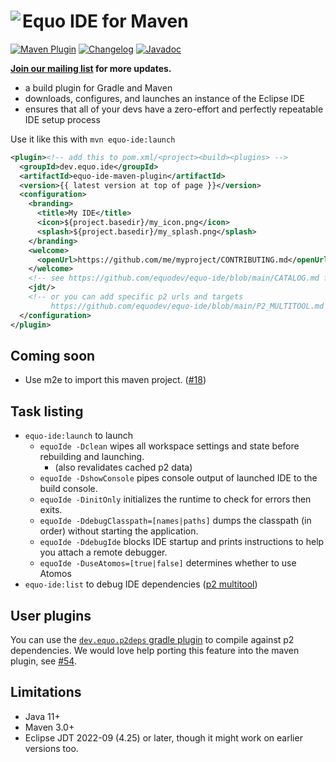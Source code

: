 # <image align="left" src="../.github/equo_logo.svg"> Equo IDE for Maven

[![Maven Plugin](https://img.shields.io/maven-central/v/dev.equo.ide/equo-ide-maven-plugin?color=blue&label=maven%20plugin)](https://search.maven.org/artifact/dev.equo.ide/equo-ide-maven-plugin)
[![Changelog](https://img.shields.io/badge/changelog-here-blue)](CHANGELOG.md)
[![Javadoc](https://img.shields.io/badge/javadoc-here-blue)](https://javadoc.io/doc/dev.equo.ide/equo-ide-maven-plugin)

**[Join our mailing list](https://equo.dev/ide) for more updates.**

- a build plugin for Gradle and Maven
- downloads, configures, and launches an instance of the Eclipse IDE
- ensures that all of your devs have a zero-effort and perfectly repeatable IDE setup process

Use it like this with `mvn equo-ide:launch`

```xml
<plugin><!-- add this to pom.xml/<project><build><plugins> -->
  <groupId>dev.equo.ide</groupId>
  <artifactId>equo-ide-maven-plugin</artifactId>
  <version>{{ latest version at top of page }}</version>
  <configuration>
    <branding>
      <title>My IDE</title>
      <icon>${project.basedir}/my_icon.png</icon>
      <splash>${project.basedir}/my_splash.png</splash>
    </branding>
    <welcome>
      <openUrl>https://github.com/me/myproject/CONTRIBUTING.md</openUrl>
    </welcome>
    <!-- see https://github.com/equodev/equo-ide/blob/main/CATALOG.md for all available plugins -->
    <jdt/>
    <!-- or you can add specific p2 urls and targets
         https://github.com/equodev/equo-ide/blob/main/P2_MULTITOOL.md for more info -->
  </configuration>
</plugin>
```

## Coming soon

- Use m2e to import this maven project. ([#18](https://github.com/equodev/equo-ide/issues/18))

## Task listing

- `equo-ide:launch` to launch
  - `equoIde -Dclean` wipes all workspace settings and state before rebuilding and launching.
    - (also revalidates cached p2 data)
  - `equoIde -DshowConsole` pipes console output of launched IDE to the build console.
  - `equoIde -DinitOnly` initializes the runtime to check for errors then exits.
  - `equoIde -DdebugClasspath=[names|paths]` dumps the classpath (in order) without starting the application.
  - `equoIde -DdebugIde` blocks IDE startup and prints instructions to help you attach a remote debugger.
  - `equoIde -DuseAtomos=[true|false]` determines whether to use Atomos
- `equo-ide:list` to debug IDE dependencies ([p2 multitool](../P2_MULTITOOL.md))

## User plugins

You can use the [`dev.equo.p2deps` gradle plugin](../plugin-gradle/README.md#user-plugins) to compile against p2 dependencies. We would love help porting this feature into the maven plugin, see [#54](https://github.com/equodev/equo-ide/issues/54).

## Limitations

- Java 11+
- Maven 3.0+
- Eclipse JDT 2022-09 (4.25) or later, though it might work on earlier versions too.